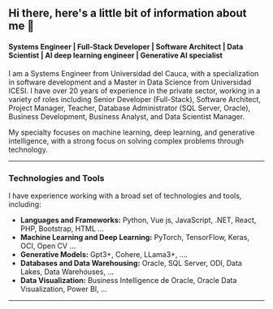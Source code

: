## Hi there, here's a little bit of information about me 👋

#### Systems Engineer | Full-Stack Developer | Software Architect | Data Scientist | AI deep learning engineer | Generative AI specialist

I am a Systems Engineer from Universidad del Cauca, with a specialization in software development and a Master in Data Science from Universidad ICESI. I have over 20 years of experience in the private sector, working in a variety of roles including Senior Developer (Full-Stack), Software Architect, Project Manager, Teacher, Database Administrator (SQL Server, Oracle), Business Development, Business Analyst, and Data Scientist Manager. 

My specialty focuses on machine learning, deep learning, and generative intelligence, with a strong focus on solving complex problems through technology.

---

### Technologies and Tools

I have experience working with a broad set of technologies and tools, including:

- **Languages and Frameworks:** Python, Vue js, JavaScript, .NET, React, PHP, Bootstrap, HTML ...
- **Machine Learning and Deep Learning:** PyTorch, TensorFlow, Keras, OCI, Open CV ...
- **Generative Models:** Gpt3+, Cohere, LLama3+, ....
- **Databases and Data Warehousing:** Oracle, SQL Server, ODI, Data Lakes, Data Warehouses, ...
- **Data Visualization:** Business Intelligence de Oracle, Oracle Data Visualization, Power BI, ...

---

<!--
**martinsys/martinsys** is a ✨ _special_ ✨ repository because its `README.md` (this file) appears on your GitHub profile.

Here are some ideas to get you started:

- 🔭 I’m currently working on ...
- 🌱 I’m currently learning ...
- 👯 I’m looking to collaborate on ...
- 🤔 I’m looking for help with ...
- 💬 Ask me about ...
- 📫 How to reach me: ...
- 😄 Pronouns: ...
- ⚡ Fun fact: ...
-->
